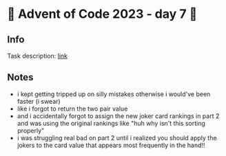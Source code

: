 # 🎄 Advent of Code 2023 - day 7 🎄

## Info

Task description: [link](https://adventofcode.com/2023/day/7)

## Notes

- i kept getting tripped up on silly mistakes otherwise i would've been faster (i swear)
- like i forgot to return the two pair value 
- and i accidentally forgot to assign the new joker card rankings in part 2 and was using the original rankings like "huh why isn't this sorting properly"
- i was struggling real bad on part 2 until i realized you should apply the jokers to the card value that appears most frequently in the hand!! 
